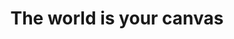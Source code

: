 ---
title: "The world is your canvas"
image: "bookpainting.png"
year: 2022
content: "Acrylic on paper"
order: 6
---